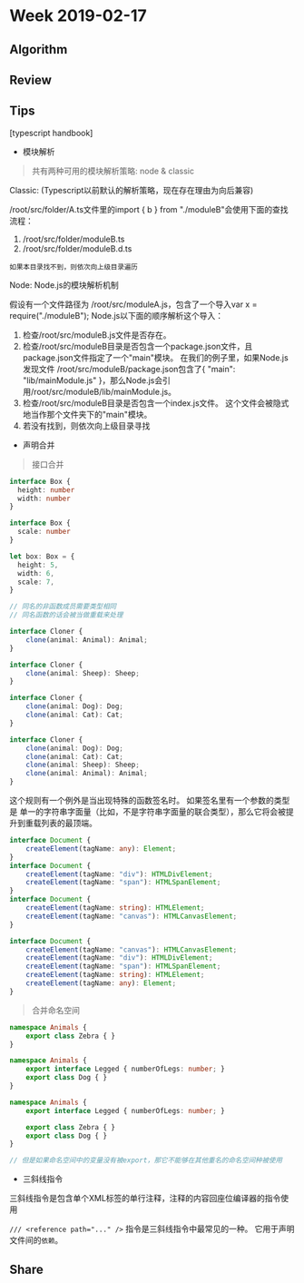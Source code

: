 # Week 2019-02-17

## Algorithm

## Review

## Tips

[typescript handbook]

- 模块解析

> 共有两种可用的模块解析策略: node & classic

Classic: (Typescript以前默认的解析策略，现在存在理由为向后兼容)

/root/src/folder/A.ts文件里的import { b } from "./moduleB"会使用下面的查找流程：

1. /root/src/folder/moduleB.ts
2. /root/src/folder/moduleB.d.ts

`如果本目录找不到，则依次向上级目录遍历`

Node: Node.js的模块解析机制

假设有一个文件路径为 /root/src/moduleA.js，包含了一个导入var x = require("./moduleB"); Node.js以下面的顺序解析这个导入：

1. 检查/root/src/moduleB.js文件是否存在。
2. 检查/root/src/moduleB目录是否包含一个package.json文件，且package.json文件指定了一个"main"模块。 在我们的例子里，如果Node.js发现文件 /root/src/moduleB/package.json包含了{ "main": "lib/mainModule.js" }，那么Node.js会引用/root/src/moduleB/lib/mainModule.js。
3. 检查/root/src/moduleB目录是否包含一个index.js文件。 这个文件会被隐式地当作那个文件夹下的"main"模块。
4. 若没有找到，则依次向上级目录寻找


- 声明合并

> 接口合并

```ts
interface Box {
  height: number
  width: number
}

interface Box {
  scale: number
}

let box: Box = {
  height: 5,
  width: 6,
  scale: 7,
}

// 同名的非函数成员需要类型相同
// 同名函数的话会被当做重载来处理

interface Cloner {
    clone(animal: Animal): Animal;
}

interface Cloner {
    clone(animal: Sheep): Sheep;
}

interface Cloner {
    clone(animal: Dog): Dog;
    clone(animal: Cat): Cat;
}

interface Cloner {
    clone(animal: Dog): Dog;
    clone(animal: Cat): Cat;
    clone(animal: Sheep): Sheep;
    clone(animal: Animal): Animal;
}
```

这个规则有一个例外是当出现特殊的函数签名时。 如果签名里有一个参数的类型是 单一的字符串字面量（比如，不是字符串字面量的联合类型），那么它将会被提升到重载列表的最顶端。

```ts
interface Document {
    createElement(tagName: any): Element;
}
interface Document {
    createElement(tagName: "div"): HTMLDivElement;
    createElement(tagName: "span"): HTMLSpanElement;
}
interface Document {
    createElement(tagName: string): HTMLElement;
    createElement(tagName: "canvas"): HTMLCanvasElement;
}

interface Document {
    createElement(tagName: "canvas"): HTMLCanvasElement;
    createElement(tagName: "div"): HTMLDivElement;
    createElement(tagName: "span"): HTMLSpanElement;
    createElement(tagName: string): HTMLElement;
    createElement(tagName: any): Element;
}
```

> 合并命名空间

```ts
namespace Animals {
    export class Zebra { }
}

namespace Animals {
    export interface Legged { numberOfLegs: number; }
    export class Dog { }
}

namespace Animals {
    export interface Legged { numberOfLegs: number; }

    export class Zebra { }
    export class Dog { }
}

// 但是如果命名空间中的变量没有被export，那它不能够在其他重名的命名空间种被使用
```

- 三斜线指令

三斜线指令是包含单个XML标签的单行注释，注释的内容回座位编译器的指令使用

`/// <reference path="..." />` 指令是三斜线指令中最常见的一种。 它用于声明文件间的`依赖`。


## Share